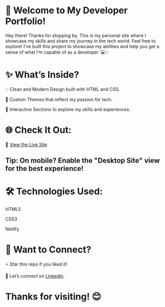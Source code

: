 # 🚀 Welcome to My Developer Portfolio!
Hey there! Thanks for stopping by. This is my personal site where I showcase my skills and share my journey in the tech world. Feel free to explore!
I’ve built this project to showcase my abilities and help you get a sense of what I’m capable of as a developer. 💻✨

# ✨ What’s Inside?
💡 Clean and Modern Design built with HTML and CSS.

🎨 Custom Themes that reflect my passion for tech.

📂 Interactive Sections to explore my skills and experiences.

# 🌐 Check It Out:
🔗 [View the Live Site](https://nicetomeetya.netlify.app/)

## Tip: On mobile? Enable the "Desktop Site" view for the best experience!

# 🛠 Technologies Used:
HTML5

CSS3

Netlify

# 💬 Want to Connect?
⭐ Star this repo if you liked it!

🔗 Let’s connect on [LinkedIn]( https://www.linkedin.com/in/juliacarlapimentel/).

# Thanks for visiting! 😊
